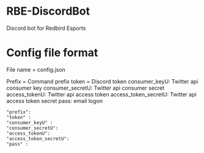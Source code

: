 # RBE-DiscordBot
Discord bot for Redbird Esports


# Config file format

File name = config.json

Prefix = Command prefix
token = Discord token
consumer_keyU: Twitter api consumer key
consumer_secretU: Twitter api consumer secret 
access_tokenU: Twitter api access token
access_token_secretU: Twitter api access token secret 
pass: email logon

    "prefix":
    "token" : 
    "consumer_keyU" :         
    "consumer_secretU": 
    "access_tokenU": 
    "access_token_secretU": 
    "pass" : 


